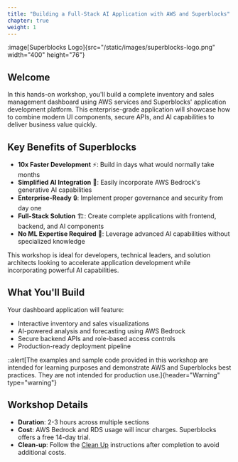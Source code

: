 ```yaml
---
title: "Building a Full-Stack AI Application with AWS and Superblocks"
chapter: true
weight: 1
---
```


:image[Superblocks Logo]{src="/static/images/superblocks-logo.png" width="400" height="76"}

## Welcome

In this hands-on workshop, you'll build a complete inventory and sales management dashboard using AWS services and Superblocks' application development platform. This enterprise-grade application will showcase how to combine modern UI components, secure APIs, and AI capabilities to deliver business value quickly.

## Key Benefits of Superblocks

- **10x Faster Development** ⚡: Build in days what would normally take months
- **Simplified AI Integration** 🤖: Easily incorporate AWS Bedrock's generative AI capabilities
- **Enterprise-Ready** 🔒: Implement proper governance and security from day one
- **Full-Stack Solution** 🏗️: Create complete applications with frontend, backend, and AI components
- **No ML Expertise Required** 🧠: Leverage advanced AI capabilities without specialized knowledge

This workshop is ideal for developers, technical leaders, and solution architects looking to accelerate application development while incorporating powerful AI capabilities.

## What You'll Build

Your dashboard application will feature:

- Interactive inventory and sales visualizations
- AI-powered analysis and forecasting using AWS Bedrock
- Secure backend APIs and role-based access controls
- Production-ready deployment pipeline

::alert[The examples and sample code provided in this workshop are intended for learning purposes and demonstrate AWS and Superblocks best practices. They are not intended for production use.]{header="Warning" type="warning"}

## Workshop Details

- **Duration**: 2-3 hours across multiple sections
- **Cost**: AWS Bedrock and RDS usage will incur charges. Superblocks offers a free 14-day trial.
- **Clean-up**: Follow the [Clean Up](/9_ModuleNine_Cleanup) instructions after completion to avoid additional costs.